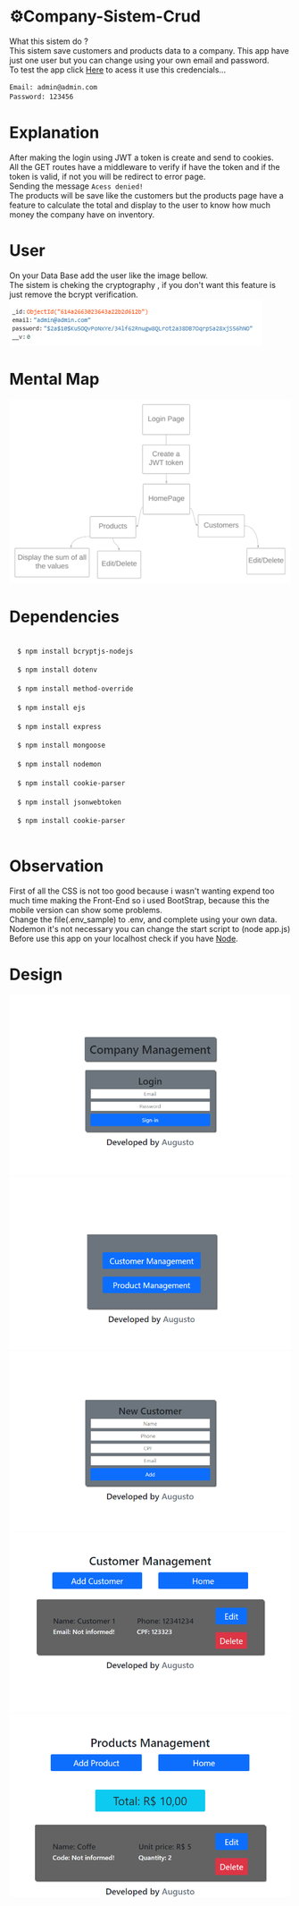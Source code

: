 # ⚙️Company-Sistem-Crud
What this sistem do ?\
This sistem save customers and products data to a company. This app have just one user but you can change using your own email and password.\
To test the app click [Here](https://company-sistem.herokuapp.com) to acess it use this credencials...
```bash
Email: admin@admin.com
Password: 123456
```
# Explanation
After making the login using JWT a token is create and send to cookies.\
All the GET routes have a middleware to verify if have the token and if the token is valid, if not you will be redirect to error page.\
Sending the message `Acess denied!`\
The products will be save like the customers but the products page have a feature to calculate the total and display to the user to know how much money the company have on inventory.

# User 
On your Data Base add the user like the image bellow.\
The sistem is cheking the cryptography , if you don't want this feature is just remove the bcrypt verification.
![5Image](design/design6.png)
# Mental Map
![7Image](design/design7.png)
# Dependencies
```bash
  
  $ npm install bcryptjs-nodejs
  
  $ npm install dotenv

  $ npm install method-override
  
  $ npm install ejs
  
  $ npm install express
 
  $ npm install mongoose

  $ npm install nodemon

  $ npm install cookie-parser 
  
  $ npm install jsonwebtoken
  
  $ npm install cookie-parser
  
```

# Observation
  First of all the CSS is not too good because i wasn't wanting expend too much time making the Front-End so i used BootStrap,
  because this the mobile version can show some problems.\
  Change the file(.env_sample) to .env, and complete using your own data.\
  Nodemon it's not necessary you can change the start script to (node app.js)\
  Before use this app on your localhost check if you have [Node](https://nodejs.org/en/).
  

# Design
![1Image](design/design1.png)
![2Image](design/design2.png)
![3Image](design/design3.png)
![4Image](design/design4.png)
![5Image](design/design5.png)
